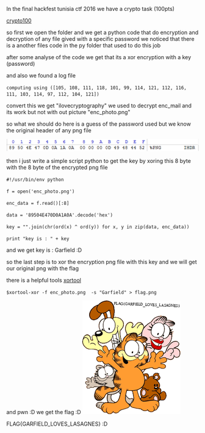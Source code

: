 
In the final hackfest tunisia ctf 2016 we have a crypto task (100pts) 

[crypto100](https://github.com/chamli/Write_Up_Ctf/blob/master/hackfest2016/crypt100.rar)


so first we open the folder and we get a python code that do encryption and decryption of any file gived with a specific password
we noticed that there is a another files code in the py folder that used to do this job 

after some analyse of the code we get that its a xor encryption with a key (password) 

and also we found a log file 

`computing using ([105, 108, 111, 118, 101, 99, 114, 121, 112, 116, 111, 103, 114, 97, 112, 104, 121])`

convert this we get "ilovecryptography" we used to decrypt enc_mail and its work 
but not with out picture "enc_photo.png"

so what we should do here is a guess of the password used 
but we know the original header of any png file

![header png](header.png)

then i just write a simple script python to get the key by xoring this 8 byte with the 8 byte  of the encrypted png file

`#!/usr/bin/env python`

`f = open('enc_photo.png')`

`enc_data = f.read()[:8]`

`data = '89504E470D0A1A0A'.decode('hex')`

`key = "".join(chr(ord(x) ^ ord(y)) for x, y in zip(data, enc_data))`

`print "key is : " + key`

and we get key is : Garfield :D 

so the last step is to xor the encryption png file with this key and we will get our original png with the flag

there is a helpful tools [xortool](https://github.com/hellman/xortool) 

`$xortool-xor -f enc_photo.png  -s "Garfield" > flag.png `

and pwn :D we get the flag :D 
![flag.png](flag.png)

FLAG{GARFIELD_LOVES_LASAGNES} :D


